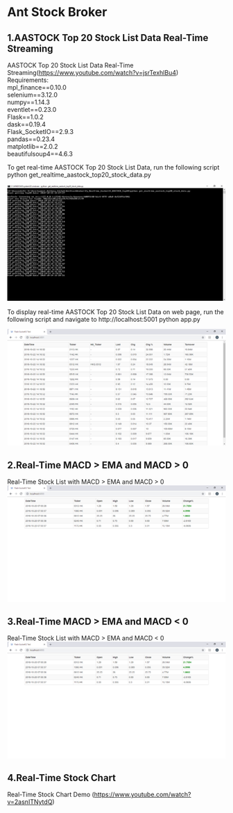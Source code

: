 # Ant Stock Broker

## 1.AASTOCK Top 20 Stock List Data Real-Time Streaming 
AASTOCK Top 20 Stock List Data Real-Time Streaming(https://www.youtube.com/watch?v=jsrTexhlBu4)  
Requirements:  
	mpl_finance==0.10.0  
	selenium==3.12.0  
	numpy==1.14.3    
	eventlet==0.23.0  
	Flask==1.0.2  
	dask==0.19.4  
	Flask_SocketIO==2.9.3  
	pandas==0.23.4  
	matplotlib==2.0.2  
	beautifulsoup4==4.6.3  

To get real-time AASTOCK Top 20 Stock List Data, run the following script
	python get_realtime_aastock_top20_stock_data.py

![Getting AASTOCK top 20 Stock List Data](docs/Getting_AASTOCK_Top20_Stock_List_Data.png)

To display real-time AASTOCK Top 20 Stock List Data on web page, run the following script and 
navigate to http://localhost:5001
	python app.py

![AASTOCK top 20 Stock List Data real-time Streaming results](docs/Top20.png)

## 2.Real-Time MACD > EMA and MACD > 0
Real-Time Stock List with MACD > EMA and MACD > 0
![real-time MACD > EMA and MACD > 0 results](docs/MACD_EMA1.png)

## 3.Real-Time MACD > EMA and MACD < 0
Real-Time Stock List with MACD > EMA and MACD < 0
![real-time MACD > EMA and MACD < 0 results](docs/MACD_EMA2.png)

## 4.Real-Time Stock Chart
Real-Time Stock Chart Demo (https://www.youtube.com/watch?v=2asnITNytdQ)

